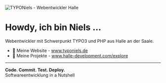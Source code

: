 ![TYPONiels - Webentwickler Halle](https://www.typoniels.de/fileadmin/redaktion/CMS/github_profile_header.jpg)

# Howdy, ich bin Niels ...
Webentwickler mit Schwerpunkt TYPO3 und PHP aus Halle an der Saale.

- 🔭 Meine Website - www.typoniels.de
- 🌱 Meine Projekte - www.halle-development.com/explore

---
**Code. Commit. Test. Deploy.**<br>Softwareentwicklung in a Nutshell
